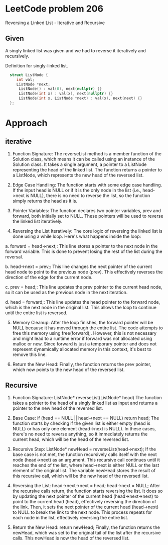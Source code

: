 # LeetCode problem 206
Reversing a Linked List - Iterative and Recursive

## Given
A singly linked list was given and we had to reverse it iteratively and recursively.


Definition for singly-linked list.

```cpp
  struct ListNode {
     int val;
     ListNode *next;
      ListNode() : val(0), next(nullptr) {}
      ListNode(int x) : val(x), next(nullptr) {}
      ListNode(int x, ListNode *next) : val(x), next(next) {}
  };
```

# Approach

## iterative
1. Function Signature: The reverseList method is a member function of the Solution class, which means it can be called using an instance of the Solution class. It takes a single argument, a pointer to a ListNode representing the head of the linked list. The function returns a pointer to a ListNode, which represents the new head of the reversed list.

2. Edge Case Handling: The function starts with some edge case handling. If the input head is NULL or if it is the only node in the list (i.e., head->next is NULL), there is no need to reverse the list, so the function simply returns the head as it is.

3. Pointer Variables: The function declares two pointer variables, prev and forward, both initially set to NULL. These pointers will be used to reverse the linked list iteratively.

4. Reversing the List Iteratively: The core logic of reversing the linked list is done using a while loop. Here's what happens inside the loop:

  a. forward = head->next;: This line stores a pointer to the next node in the forward variable. This is done to prevent losing the rest of the list during the reversal.

  b. head->next = prev;: This line changes the next pointer of the current head node to point to the previous node (prev). This effectively reverses the direction of the edge for the current node.

  c. prev = head;: This line updates the prev pointer to the current head node, so it can be used as the previous node in the next iteration.

  d. head = forward;: This line updates the head pointer to the forward node, which is the next node in the original list. This allows the loop to continue until the entire list is reversed.

5. Memory Cleanup: After the loop finishes, the forward pointer will be NULL because it has moved through the entire list. The code attempts to free this memory using free(forward);. However, this is not necessary and might lead to a runtime error if forward was not allocated using malloc or new. Since forward is just a temporary pointer and does not represent dynamically allocated memory in this context, it's best to remove this line.

6. Return the New Head: Finally, the function returns the prev pointer, which now points to the new head of the reversed list.

## Recursive

1. Function Signature: ListNode* reverseList(ListNode* head)
The function takes a pointer to the head of a singly linked list as input and returns a pointer to the new head of the reversed list.

2. Base Case: if (head == NULL || head->next == NULL) return head;
The function starts by checking if the given list is either empty (head is NULL) or has only one element (head->next is NULL). In these cases, there's no need to reverse anything, so it immediately returns the current head, which will be the head of the reversed list.

3. Recursive Step: ListNode* newHead = reverseList(head->next);
If the base case is not met, the function recursively calls itself with the next node (head->next) as an argument. This recursive call continues until it reaches the end of the list, where head->next is either NULL or the last element of the original list. The variable newHead stores the result of this recursive call, which will be the new head of the reversed list.

4. Reversing the List: head->next->next = head;
head->next = NULL;
After the recursive calls return, the function starts reversing the list. It does so by updating the next pointer of the current head (head->next->next) to point to the current head (head), effectively reversing the direction of the link. Then, it sets the next pointer of the current head (head->next) to NULL to break the link to the next node. This process repeats for each node in the list, effectively reversing the entire list.

5. Return the New Head: return newHead;
Finally, the function returns the newHead, which was set to the original tail of the list after the recursive calls. This newHead is now the head of the reversed list.